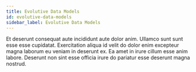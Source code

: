 ```yaml
---
title: Evolutive Data Models
id: evolutive-data-models
sidebar_label: Evolutive Data Models
---
```


Et deserunt consequat aute incididunt aute dolor anim. Ullamco sunt sunt esse esse cupidatat. Exercitation aliqua id velit do dolor enim excepteur magna laborum eu veniam in deserunt ex. Ea amet in irure cillum esse anim labore. Deserunt non sint esse officia irure do pariatur esse deserunt magna nostrud.

